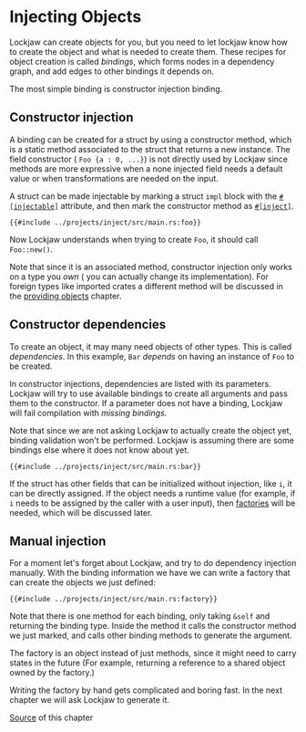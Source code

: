 # Injecting Objects

Lockjaw can create objects for you, but you need to let lockjaw know how to create the object and
what is needed to create them. These recipes for object creation is called *bindings*, which forms
nodes in a dependency graph, and add edges to other bindings it depends on.

The most simple binding is constructor injection binding.

## Constructor injection

A binding can be created for a struct by using a constructor method, which is a static method
associated to the struct that returns a new instance. The field constructor ( `Foo {a : 0, ...}`) is
not directly used by Lockjaw since methods are more expressive when a none injected field needs a
default value or when transformations are needed on the input.

A struct can be made injectable by marking a struct `impl` block with
the [`#[injectable]`](https://docs.rs/lockjaw/0.2.0/lockjaw/attr.injectable.html) attribute, and
then mark the constructor method
as [`#[inject]`](https://docs.rs/lockjaw/0.2.0/lockjaw/injectable_attributes/attr.inject.html).

```rust,no_run,noplayground
{{#include ../projects/inject/src/main.rs:foo}}
```

Now Lockjaw understands when trying to create `Foo`, it should call `Foo::new()`.

Note that since it is an associated method, constructor injection only works on a type you *own* (
you can actually change its implementation). For foreign types like imported crates a different
method will be discussed in the [providing objects](provides.md) chapter.

## Constructor dependencies

To create an object, it may many need objects of other types. This is called *dependencies*. In this
example, `Bar` *depends* on having an instance of `Foo` to be created.

In constructor injections, dependencies are listed with its parameters. Lockjaw will try to use
available bindings to create all arguments and pass them to the constructor. If a parameter does not
have a binding, Lockjaw will fail compilation with *missing bindings*.

Note that since we are not asking Lockjaw to actually create the object yet, binding validation
won't be performed. Lockjaw is assuming there are some bindings else where it does not know about
yet.

```rust,no_run,noplayground
{{#include ../projects/inject/src/main.rs:bar}}
```

If the struct has other fields that can be initialized without injection, like `i`, it can be
directly assigned. If the object needs a runtime value (for example, if `i` needs to be assigned by
the caller with a user input), then [factories](factory.md) will be needed, which will be discussed
later.

## Manual injection

For a moment let's forget about Lockjaw, and try to do dependency injection manually. With the
binding information we have we can write a factory that can create the objects we just defined:

```rust,no_run,noplayground
{{#include ../projects/inject/src/main.rs:factory}}
```

Note that there is one method for each binding, only taking `&self` and returning the binding type.
Inside the method it calls the constructor method we just marked, and calls other binding methods to
generate the argument.

The factory is an object instead of just methods, since it might need to carry states in the future
(For example, returning a reference to a shared object owned by the factory.)

Writing the factory by hand gets complicated and boring fast. In the next chapter we will ask
Lockjaw to generate it.

[Source](https://github.com/azureblaze/lockjaw/tree/main/userguide/projects/inject/) of this chapter